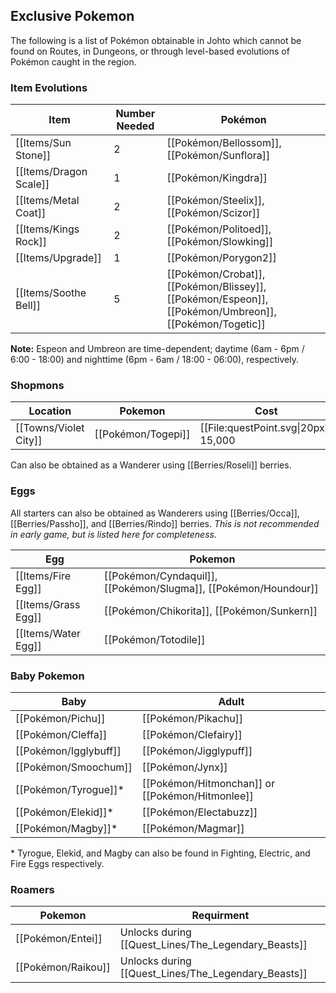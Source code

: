 ## Exclusive Pokemon

The following is a list of Pokémon obtainable in Johto which cannot be found on Routes, in Dungeons, or through level-based evolutions of Pokémon caught in the region.

### Item Evolutions

|Item|Number Needed|Pokémon|
|---|---|---|
|[[Items/Sun Stone]]|2|[[Pokémon/Bellossom]], [[Pokémon/Sunflora]]|
|[[Items/Dragon Scale]]|1|[[Pokémon/Kingdra]]|
|[[Items/Metal Coat]]|2|[[Pokémon/Steelix]], [[Pokémon/Scizor]]|
|[[Items/Kings Rock]]|2|[[Pokémon/Politoed]], [[Pokémon/Slowking]]|
|[[Items/Upgrade]]|1|[[Pokémon/Porygon2]]|
|[[Items/Soothe Bell]]|5|[[Pokémon/Crobat]], [[Pokémon/Blissey]], [[Pokémon/Espeon]], [[Pokémon/Umbreon]], [[Pokémon/Togetic]]|
**Note:** Espeon and Umbreon are time-dependent; daytime (6am - 6pm / 6:00 - 18:00) and nighttime (6pm - 6am / 18:00 - 06:00), respectively.

### Shopmons

|Location|Pokemon|Cost|
|---|---|---|
|[[Towns/Violet City]]|[[Pokémon/Togepi]]|[[File:questPoint.svg\|20px]] 15,000|

Can also be obtained as a Wanderer using [[Berries/Roseli]] berries.

### Eggs

All starters can also be obtained as Wanderers using [[Berries/Occa]], [[Berries/Passho]], and [[Berries/Rindo]] berries.
*This is not recommended in early game, but is listed here for completeness.*

|Egg|Pokemon|
|---|---|
|[[Items/Fire Egg]]|[[Pokémon/Cyndaquil]], [[Pokémon/Slugma]], [[Pokémon/Houndour]]|
|[[Items/Grass Egg]]|[[Pokémon/Chikorita]], [[Pokémon/Sunkern]]|
|[[Items/Water Egg]]|[[Pokémon/Totodile]]|

### Baby Pokemon

|Baby|Adult|
|---|---|
|[[Pokémon/Pichu]]|[[Pokémon/Pikachu]]|
|[[Pokémon/Cleffa]]|[[Pokémon/Clefairy]]|
|[[Pokémon/Igglybuff]]|[[Pokémon/Jigglypuff]]|
|[[Pokémon/Smoochum]]|[[Pokémon/Jynx]]|
|[[Pokémon/Tyrogue]]\*|[[Pokémon/Hitmonchan]] or [[Pokémon/Hitmonlee]]|
|[[Pokémon/Elekid]]\*|[[Pokémon/Electabuzz]]|
|[[Pokémon/Magby]]\*|[[Pokémon/Magmar]]|

\* Tyrogue, Elekid, and Magby can also be found in Fighting, Electric, and Fire Eggs respectively.

### Roamers

|Pokemon|Requirment|
|---|---|
|[[Pokémon/Entei]]|Unlocks during [[Quest_Lines/The_Legendary_Beasts]]|
|[[Pokémon/Raikou]]|Unlocks during [[Quest_Lines/The_Legendary_Beasts]]|